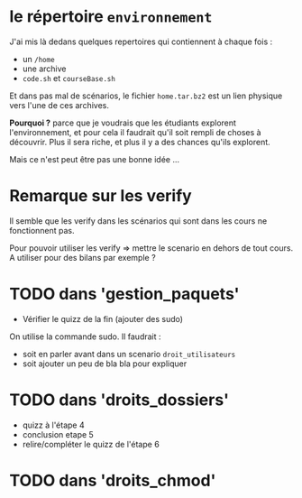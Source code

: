 # le répertoire `environnement`

J'ai mis là dedans quelques repertoires qui contiennent à chaque fois :
* un `/home`
* une archive
* `code.sh` et `courseBase.sh`

Et dans pas mal de scénarios, le fichier `home.tar.bz2` est un lien physique vers l'une de ces archives.

**Pourquoi ?** parce que je voudrais que les étudiants explorent l'environnement, et pour cela il faudrait qu'il soit rempli de choses à découvrir.
Plus il sera riche, et plus il y a des chances qu'ils explorent.

Mais ce n'est peut être pas une bonne idée ...

# Remarque sur les verify
Il semble que les verify dans les scénarios qui sont dans les cours ne fonctionnent pas.

Pour pouvoir utiliser les verify => mettre le scenario en dehors de tout cours.
A utiliser pour des bilans par exemple ?

# TODO dans 'gestion_paquets' 

* Vérifier le quizz de la fin (ajouter des sudo)

On utilise la commande sudo. Il faudrait :

* soit en parler avant dans un scenario `droit_utilisateurs`
* soit ajouter un peu de bla bla pour expliquer 

# TODO dans 'droits_dossiers' 
* quizz à l'étape 4
* conclusion etape 5
* relire/compléter le quizz de l'étape 6

# TODO dans 'droits_chmod'




